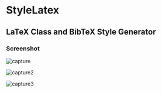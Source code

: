 # StyleLatex
## LaTeX Class and BibTeX Style Generator

### Screenshot

![capture](https://user-images.githubusercontent.com/16490806/40192721-5db3cae2-5a2f-11e8-936a-661ecb9c1182.PNG)

![capture2](https://user-images.githubusercontent.com/16490806/40192810-a1d9eda0-5a2f-11e8-962d-fb135da054c3.PNG)

![capture3](https://user-images.githubusercontent.com/16490806/40193027-3bc92a70-5a30-11e8-834b-fd53146d1ac3.PNG)
